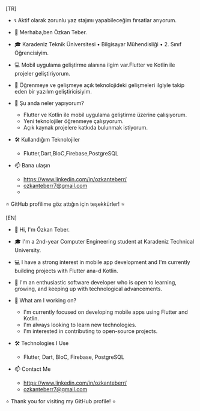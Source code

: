 [TR]
- 📞 Aktif olarak zorunlu yaz stajımı yapabileceğim fırsatlar arıyorum.
- 👋 Merhaba,ben Özkan Teber.
- 🎓 Karadeniz Teknik Üniversitesi • Bilgisayar Mühendisliği • 2. Sınıf Öğrencisiyim.
- 💻 Mobil uygulama geliştirme alanına ilgim var.Flutter ve Kotlin ile projeler geliştiriyorum.
- 🚀 Öğrenmeye ve gelişmeye açık teknolojideki gelişmeleri ilgiyle takip eden bir yazılım geliştiricisiyim.
  
- 🌱 Şu anda neler yapıyorum?
   - Flutter ve Kotlin ile mobil uygulama geliştirme üzerine çalışıyorum.
   - Yeni teknolojiler öğrenmeye çalışıyorum.
   - Açık kaynak projelere katkıda bulunmak istiyorum.
    
- 🛠️ Kullandığım Teknolojiler
   - Flutter,Dart,BloC,Firebase,PostgreSQL
     
- 📫 Bana ulaşın
   - https://www.linkedin.com/in/ozkanteberr/
   - ozkanteberr7@gmail.com
   - 
⭐ GitHub profilime göz attığın için teşekkürler! ⭐


[EN]


- 👋 Hi, I'm Özkan Teber.  
- 🎓 I'm a 2nd-year Computer Engineering student at Karadeniz Technical University.  
- 💻 I have a strong interest in mobile app development and I'm currently building projects with Flutter ana-d Kotlin.  
- 🚀 I'm an enthusiastic software developer who is open to learning, growing, and keeping up with technological advancements.  

- 🌱 What am I working on?
   - I'm currently focused on developing mobile apps using Flutter and Kotlin.  
   - I'm always looking to learn new technologies.  
   - I'm interested in contributing to open-source projects.  

- 🛠️ Technologies I Use
   - Flutter, Dart, BloC, Firebase, PostgreSQL  

- 📫 Contact Me
   - https://www.linkedin.com/in/ozkanteberr/
   - ozkanteberr7@gmail.com  

⭐ Thank you for visiting my GitHub profile! ⭐

